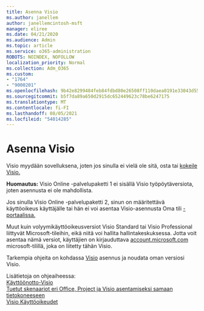 ```yaml
---
title: Asenna Visio
ms.author: janellem
author: janellemcintosh-msft
manager: eliree
ms.date: 04/21/2020
ms.audience: Admin
ms.topic: article
ms.service: o365-administration
ROBOTS: NOINDEX, NOFOLLOW
localization_priority: Normal
ms.collection: Adm_O365
ms.custom:
- "1764"
- "9000201"
ms.openlocfilehash: 9b42e8299484feb84fdbd80e26508ff110daea0191e33043d55ac9880f12919d
ms.sourcegitcommit: b5f7da89a650d2915dc652449623c78be6247175
ms.translationtype: MT
ms.contentlocale: fi-FI
ms.lasthandoff: 08/05/2021
ms.locfileid: "54014285"
---
```

# <a name="install-visio"></a>Asenna Visio

Visio myydään sovelluksena, joten jos sinulla ei vielä ole sitä, osta tai [kokeile Visio.](https://products.office.com/visio) 

**Huomautus:** Visio Online -palvelupaketti 1 ei sisällä Visio työpöytäversiota, joten asennusta ei ole mahdollista.

Jos sinulla Visio Online -palvelupaketti 2, sinun [](https://docs.microsoft.com/microsoft-365/admin/add-users/add-users) on määritettävä käyttöoikeus käyttäjälle tai hän ei voi asentaa Visio-asennusta Oma tili  [-portaalissa.](https://portal.office.com/account#installs) 

Muut kuin volyymikäyttöoikeusversiot Visio Standard tai Visio Professional liittyvät Microsoft-tileihin, eikä niitä voi hallita hallintakeskuksessa. Jotta voit asentaa nämä versiot, käyttäjien on kirjauduttava [account.microsoft.com](https://account.microsoft.com) microsoft-tilillä, joka on liitetty tähän Visio.

Tarkempia ohjeita on kohdassa [Visio](https://support.office.com/article/f98f21e3-aa02-4827-9167-ddab5b025710?wt.mc_id=OfficeAdm_ClientDIA_Alchemy1764) asennus ja noudata oman versiosi Visio.

Lisätietoja on ohjeaiheessa:<br>
[Käyttöönotto-Visio](https://docs.microsoft.com/deployoffice/deployment-guide-for-visio)<br>
[Tuetut skenaariot eri Office, Project ja Visio asentamiseksi samaan tietokoneeseen](https://docs.microsoft.com/deployoffice/install-different-office-visio-and-project-versions-on-the-same-computer)<br>
[Visio Käyttöoikeudet](https://products.office.com/visio/microsoft-visio-volume-licensing-visio-for-multiple-users)
